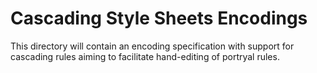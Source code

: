 # Cascading Style Sheets Encodings

This directory will contain an encoding specification
with support for cascading rules aiming to facilitate
hand-editing of portryal rules.
